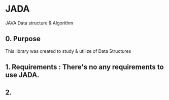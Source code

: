 # JADA
JAVA Data structure &amp; Algorithm

## 0. Purpose

This library was created to study & utilize of Data Structures

## 1. Requirements : There's no any requirements to use JADA.

## 2. 
